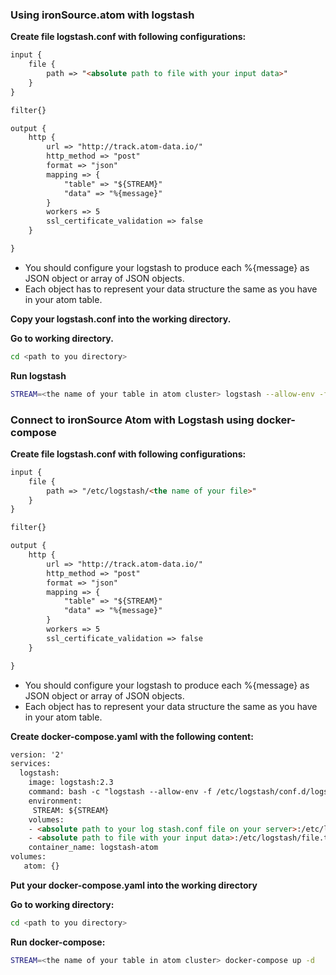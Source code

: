 ### Using ironSource.atom with logstash

__Create file logstash.conf with following configurations:__
```html
input {
    file {
        path => "<absolute path to file with your input data>"
    }
}

filter{}

output {
    http {
        url => "http://track.atom-data.io/"
        http_method => "post"
        format => "json"
        mapping => {
            "table" => "${STREAM}"
            "data" => "%{message}"
        }
        workers => 5
        ssl_certificate_validation => false
    }

}
```
* You should configure your logstash to produce  each %{message} as JSON object or array of JSON objects. 
* Each object has to represent your data structure the same as you have in your atom table.

__Copy your logstash.conf into the working directory.__

__Go to working directory.__
```bash
cd <path to you directory>
```
__Run logstash__
```bash
STREAM=<the name of your table in atom cluster> logstash --allow-env -f logstash.conf

```


### Connect to ironSource Atom with Logstash using docker-compose

__Create file logstash.conf with following configurations:__
```html
input {
    file {
        path => "/etc/logstash/<the name of your file>"
    }
}

filter{}

output {
    http {
        url => "http://track.atom-data.io/"
        http_method => "post"
        format => "json"
        mapping => {
            "table" => "${STREAM}"
            "data" => "%{message}"
        }
        workers => 5
        ssl_certificate_validation => false
    }

}
```
* You should configure your logstash to produce  each %{message} as JSON object or array of JSON objects. 
* Each object has to represent your data structure the same as you have in your atom table.

__Create docker-compose.yaml with the following content:__
```html
version: '2'
services:
  logstash:
    image: logstash:2.3
    command: bash -c "logstash --allow-env -f /etc/logstash/conf.d/logstash.conf"
    environment:
     STREAM: ${STREAM}
    volumes: 
    - <absolute path to your log stash.conf file on your server>:/etc/logstash/conf.d/logstash.conf
    - <absolute path to file with your input data>:/etc/logstash/file.txt
    container_name: logstash-atom
volumes:
   atom: {}
```
__Put your docker-compose.yaml into the working directory__

__Go to working directory:__
```bash
cd <path to you directory>
```
__Run docker-compose:__
```bash
STREAM=<the name of your table in atom cluster> docker-compose up -d
```
